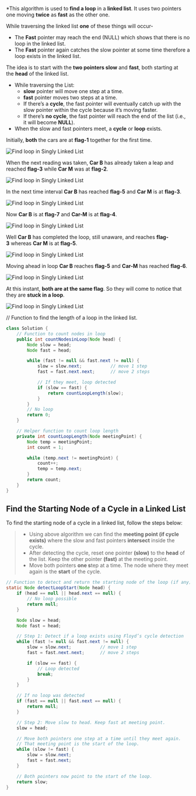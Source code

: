 *This algorithm is used to ****find a loop**** in a ****linked list****. It uses two pointers one moving ****twice**** as ****fast**** as the other one.

While traversing the linked list **one** of these things will occur-

- The ****Fast**** pointer may reach the end (NULL) which shows that there is no loop in the linked list.
- The ****Fast**** pointer again catches the slow pointer at some time therefore a loop exists in the linked list.

The idea is to start with the ****two pointers slow**** and ****fast****, both starting at the ****head**** of the linked list.

- While traversing the List:
    - ****slow**** pointer will move one step at a time.
    - ****fast**** pointer moves two steps at a time.
    - If there’s a ****cycle****, the fast pointer will eventually catch up with the slow pointer within the cycle because it’s moving faster.
    - If there’s ****no cycle****, the fast pointer will reach the end of the list (i.e., it will become ****NULL****).
- When the slow and fast pointers meet, a ****cycle**** or ****loop**** exists.

Initially, **both** the cars are at **flag-1** together for the first time.

  
![Find loop in Singly Linked List](https://files.codingninjas.in/article_images/floyd-s-cycle-finding-algorithm-2-1657036934.webp)

When the next reading was taken, **Car B** has already taken a leap and reached **flag-3** while **Car M** was at **flag-2**.

  
![Find loop in Singly Linked List](https://files.codingninjas.in/article_images/floyd-s-cycle-finding-algorithm-3-1657036934.webp)

In the next time interval **Car B** has reached **flag-5** and **Car M** is at **flag-3**.

  
![Find loop in Singly Linked List](https://files.codingninjas.in/article_images/floyd-s-cycle-finding-algorithm-4-1657036935.webp)

Now **Car B** is at **flag-7** and **Car-M** is at **flag-4**.

  
![Find loop in Singly Linked List](https://files.codingninjas.in/article_images/floyd-s-cycle-finding-algorithm-5-1657036935.webp)

Well **Car B** has completed the loop, still unaware, and reaches **flag-3** whereas **Car M** is at **flag-5**.

  
![Find loop in Singly Linked List](https://files.codingninjas.in/article_images/floyd-s-cycle-finding-algorithm-6-1657036935.webp)

Moving ahead in loop **Car B** reaches **flag-5** and **Car-M** has reached **flag-6**.

![Find loop in Singly Linked List](https://files.codingninjas.in/article_images/floyd-s-cycle-finding-algorithm-7-1657036936.webp)

At this instant, **both are at the same flag**. So they will come to notice that they are **stuck in a loop**.

  
![Find loop in Singly Linked List](https://files.codingninjas.in/article_images/floyd-s-cycle-finding-algorithm-8-1657036936.webp)

  // Function to find the length of a loop in the linked list.
```java
class Solution {
    // Function to count nodes in loop
    public int countNodesinLoop(Node head) {
        Node slow = head;
        Node fast = head;

        while (fast != null && fast.next != null) {
            slow = slow.next;           // move 1 step
            fast = fast.next.next;      // move 2 steps

            // If they meet, loop detected
            if (slow == fast) {
                return countLoopLength(slow);
            }
        }
        // No loop
        return 0;
    }

    // Helper function to count loop length
    private int countLoopLength(Node meetingPoint) {
        Node temp = meetingPoint;
        int count = 1;

        while (temp.next != meetingPoint) {
            count++;
            temp = temp.next;
        }
        return count;
    }
}

```
## Find the Starting Node of a Cycle in a Linked List

To find the starting node of a cycle in a linked list, follow the steps below:

> - Using above algorithm [](https://www.geeksforgeeks.org/detect-loop-in-a-linked-list/)we can find the ****meeting point (if cycle exists)**** where the slow and fast pointers ****intersect**** inside the cycle.
> - After detecting the cycle, reset one pointer ****(slow)**** to the ****head**** of the list. Keep the other pointer ****(fast)**** at the meeting point.
> - Move both pointers ****one s****tep at a time. The node where they meet again is the ****start**** of the cycle.

```java
// Function to detect and return the starting node of the loop (if any)
static Node detectLoopStart(Node head) {
    if (head == null || head.next == null) {
        // No loop possible
        return null;
    }

    Node slow = head;
    Node fast = head;

    // Step 1: Detect if a loop exists using Floyd’s cycle detection
    while (fast != null && fast.next != null) {
        slow = slow.next;           // move 1 step
        fast = fast.next.next;      // move 2 steps

        if (slow == fast) {
            // Loop detected
            break;
        }
    }

    // If no loop was detected
    if (fast == null || fast.next == null) {
        return null;
    }

    // Step 2: Move slow to head. Keep fast at meeting point.
    slow = head;

    // Move both pointers one step at a time until they meet again.
    // That meeting point is the start of the loop.
    while (slow != fast) {
        slow = slow.next;
        fast = fast.next;
    }

    // Both pointers now point to the start of the loop.
    return slow;
}


```
